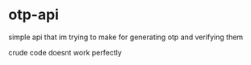 # otp-api
simple api that im trying to make for generating otp and verifying them

crude code doesnt work perfectly
